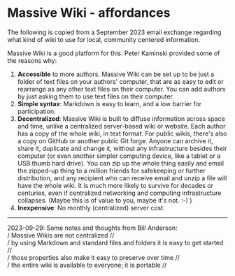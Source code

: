 # Massive Wiki - affordances

The following is copied from a September 2023 email exchange regarding what kind of wiki to use for local, community centered information.

Massive Wiki is a good platform for this. Peter Kaminski provided some of the reasons why:  

1. **Accessible** to more authors. Massive Wiki can be set up to be just a folder of text files on your authors' computer, that are as easy to edit or rearrange as any other text files on their computer. You can add authors by just asking them to use text files on their computer.   
2. **Simple syntax**: Markdown is easy to learn, and a low barrier for participation.  
3. **Decentralized**: Massive Wiki is built to diffuse information across space and time, unlike a centralized server-based wiki or website. Each author has a copy of the whole wiki, in text format. For public wikis, there's also a copy on GitHub or another public Git forge. Anyone can archive it, share it, duplicate and change it, without any infrastructure besides their computer (or even another simpler computing device, like a tablet or a USB thumb hard drive). You can zip up the whole thing easily and email the zipped-up thing to a million friends for safekeeping or further distribution, and any recipient who can receive email and unzip a file will have the whole wiki. It is much more likely to survive for decades or centuries, even if centralized networking and computing infrastructure collapses. (Maybe this is of value to you, maybe it's not. :-) )  
4. **Inexpensive**: No monthly (centralized) server cost.  

----
2023-09-29: Some notes and thoughts from Bill Anderson:  
/ Massive Wikis are not centralized //  
/ by using Markdown and standard files and folders it is easy to get started //  
/ those properties also make it easy to preserve over time //  
/ the entire wiki is available to everyone; it is portable //  


